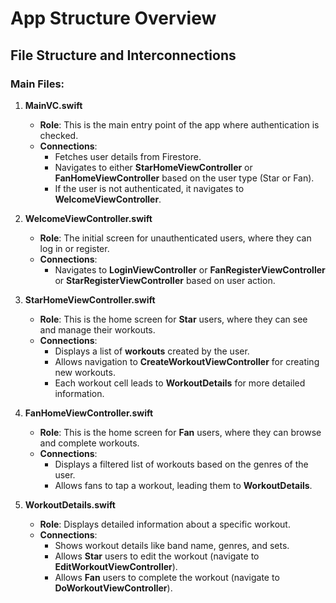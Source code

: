 
# App Structure Overview

## File Structure and Interconnections

### Main Files:
1. **MainVC.swift**  
   - **Role**: This is the main entry point of the app where authentication is checked.  
   - **Connections**:  
     - Fetches user details from Firestore.  
     - Navigates to either **StarHomeViewController** or **FanHomeViewController** based on the user type (Star or Fan).
     - If the user is not authenticated, it navigates to **WelcomeViewController**.

2. **WelcomeViewController.swift**  
   - **Role**: The initial screen for unauthenticated users, where they can log in or register.  
   - **Connections**:  
     - Navigates to **LoginViewController** or **FanRegisterViewController** or **StarRegisterViewController** based on user action.

3. **StarHomeViewController.swift**  
   - **Role**: This is the home screen for **Star** users, where they can see and manage their workouts.  
   - **Connections**:  
     - Displays a list of **workouts** created by the user.  
     - Allows navigation to **CreateWorkoutViewController** for creating new workouts.  
     - Each workout cell leads to **WorkoutDetails** for more detailed information.

4. **FanHomeViewController.swift**  
   - **Role**: This is the home screen for **Fan** users, where they can browse and complete workouts.  
   - **Connections**:  
     - Displays a filtered list of workouts based on the genres of the user.  
     - Allows fans to tap a workout, leading them to **WorkoutDetails**.

5. **WorkoutDetails.swift**  
   - **Role**: Displays detailed information about a specific workout.  
   - **Connections**:  
     - Shows workout details like band name, genres, and sets.  
     - Allows **Star** users to edit the workout (navigate to **EditWorkoutViewController**).  
     - Allows **Fan** users to complete the workout (navigate to **DoWorkoutViewController**).
